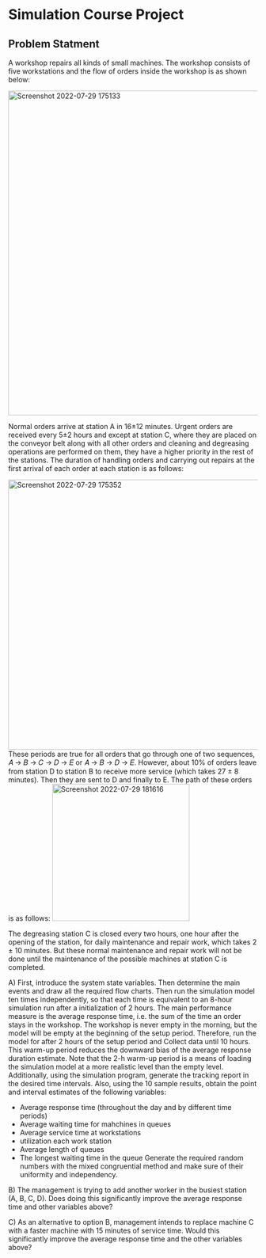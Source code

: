 # Simulation Course Project
## Problem Statment
A workshop repairs all kinds of small machines. The workshop consists of five workstations and the flow of orders inside the workshop is as shown below:

<img width="656" alt="Screenshot 2022-07-29 175133" src="https://user-images.githubusercontent.com/102898063/181769386-08ef03ad-657d-4a85-965f-06fa5bbb6dbe.png">

Normal orders arrive at station A in 16±12 minutes. Urgent orders are received every 5±2 hours and except at station C, where they are placed on the conveyor belt along with all other orders and cleaning and degreasing operations are performed on them, they have a higher priority in the rest of the stations. The duration of handling orders and carrying out repairs at the first arrival of each order at each station is as follows:

<img width="546" alt="Screenshot 2022-07-29 175352" src="https://user-images.githubusercontent.com/102898063/181769797-37dc3b2b-63d3-45f3-9e11-8db1e2281fac.png">
These periods are true for all orders that go through one of two sequences, 𝐴 → 𝐵 → 𝐶 → 𝐷 → 𝐸 or 𝐴 → 𝐵 → 𝐷 → 𝐸. However, about 10% of orders leave from station D to station B to receive more service (which takes 27 ± 8 minutes). Then they are sent to D and finally to E.
The path of these orders is as follows:

<img width="277" alt="Screenshot 2022-07-29 181616" src="https://user-images.githubusercontent.com/102898063/181773816-f07b6e73-80bd-40cc-91d5-1f9d5809037f.png">

The degreasing station C is closed every two hours, one hour after the opening of the station, for daily maintenance and repair work, which takes 2 ± 10 minutes. But these normal maintenance and repair work will not be done until the maintenance of the possible machines at station C is completed.

A) First, introduce the system state variables. Then determine the main events and draw all the required flow charts. Then run the simulation model ten times independently, so that each time is equivalent to an 8-hour simulation run after a initialization of 2 hours. The main performance measure is the average response time, i.e. the sum of the time an order stays in the workshop. The workshop is never empty in the morning, but the model will be empty at the beginning of the setup period. Therefore, run the model for after 2 hours of the setup period and Collect data until 10 hours. This warm-up period reduces the downward bias of the average response duration estimate. Note that the 2-h warm-up period is a means of loading the simulation model at a more realistic level than the empty level. Additionally, using the simulation program, generate the tracking report in the desired time intervals. Also, using the 10 sample results, obtain the point and interval estimates of the following variables:

- Average response time (throughout the day and by different time periods)
- Average waiting time for mahchines in queues
- Average service time at workstations
- utilization each work station
- Average length of queues
- The longest waiting time in the queue
Generate the required random numbers with the mixed congruential method and make sure of their uniformity and independency.

B) The management is trying to add another worker in the busiest station (A, B, C, D). Does doing this significantly improve the average response time and other variables above?

C) As an alternative to option B, management intends to replace machine C with a faster machine with 15 minutes of service time. Would this significantly improve the average response time and the other variables above?
